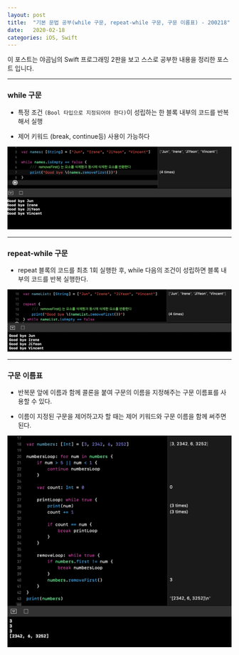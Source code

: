 ```yaml
---
layout: post
title:  "기본 문법 공부(while 구문, repeat-while 구문, 구문 이름표) - 200218"
date:   2020-02-18
categories: iOS, Swift
---
```


이 포스트는 야곰님의 Swift 프로그래밍 2판을 보고 스스로 공부한 내용을 정리한 포스트 입니다.

- - -

### while 구문

- 특정 조건 `(Bool 타입으로 지정되어야 한다)`이 성립하는 한 블록 내부의 코드를 반복해서 실행

- 제어 키워드 (break, continue등) 사용이 가능하다

![whileImage-1](https://github.com/VincentGeranium/VincentGeranium.github.io/blob/master/assets/img/whileImage-1.png?raw=true)

- - -

### repeat-while 구문

- repeat 블록의 코드를 최초 1회 실행한 후, while 다음의 조건이 성립하면 블록 내부의 코드를 반복 실행한다.

![repeatWhileImage-1](https://github.com/VincentGeranium/VincentGeranium.github.io/blob/master/assets/img/repeatWhileImage-1.png?raw=true)

- - -

### 구문 이름표

- 반복문 앞에 이름과 함께 콜론을 붙여 구문의 이름을 지정해주는 구문 이름표를 사용할 수 있다.

- 이름이 지정된 구문을 제어하고자 할 때는 제어 키워드와 구문 이름을 함께 써주면 된다.

![SyntaxNameImage-1](https://github.com/VincentGeranium/VincentGeranium.github.io/blob/master/assets/img/SyntaxNameImage-1.png?raw=true)